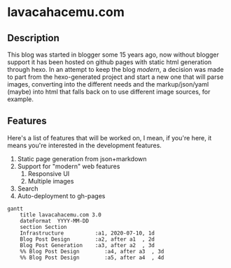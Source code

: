 # lavacahacemu.com

## Description
This blog was started in blogger some  15 years ago, now without blogger support it has been hosted on github pages with static html generation through hexo. In an attempt to keep the blog _modern_, a decision was made to part from the hexo-generated project and start a new one that will parse images, converting into the different needs and the markup/json/yaml (maybe) into html that falls back on to use different image sources, for example.

## Features
Here's a list of features that will be worked on, I mean, if you're here, it means you're interested in the development features.

1. Static page generation from json+markdown
1. Support for "modern" web features
    1. Responsive UI
    1. Multiple images
1. Search
1. Auto-deployment to gh-pages


```mermaid
gantt
    title lavacahacemu.com 3.0
    dateFormat  YYYY-MM-DD
    section Section
    Infrastructure          :a1, 2020-07-10, 1d
    Blog Post Design        :a2, after a1  , 2d
    Blog Post Generation    :a3, after a2  , 3d
    %% Blog Post Design        :a4, after a3  , 3d
    %% Blog Post Design        :a5, after a4  , 4d
```


